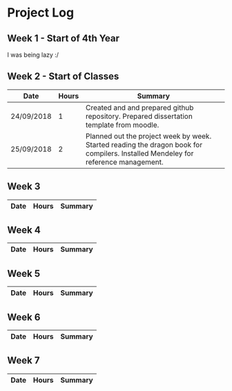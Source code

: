 # Project Log

## Week 1 - Start of 4th Year

I was being lazy :/

## Week 2 - Start of Classes

Date | Hours | Summary
-----|-----|-----
24/09/2018 | 1 | Created and and prepared github repository. Prepared dissertation template from moodle.
25/09/2018 | 2 | Planned out the project week by week. Started reading the dragon book for compilers. Installed Mendeley for reference management.

## Week 3

Date | Hours | Summary
-----|-----|-----

## Week 4

Date | Hours | Summary
-----|-----|-----

## Week 5

Date | Hours | Summary
-----|-----|-----

## Week 6

Date | Hours | Summary
-----|-----|-----

## Week 7

Date | Hours | Summary
-----|-----|-----
